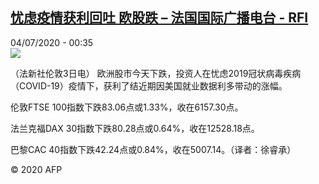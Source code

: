 <!--1593820620000-->
[忧虑疫情获利回吐 欧股跌 – 法国国际广播电台 - RFI](http://www.rfi.fr//cn/contenu/20200704-%E5%BF%A7%E8%99%91%E7%96%AB%E6%83%85%E8%8E%B7%E5%88%A9%E5%9B%9E%E5%90%90-%E6%AC%A7%E8%82%A1%E8%B7%8C)
------

<div>04/07/2020 - 00:35</div><img src="https://s.rfi.fr/media/display/b3f8ed9e-bd86-11ea-9ae7-005056a98db9/w:310/p:16x9/eco0001b.200704063504.jpg"><div class="t-content__body u-clearfix"><div class="m-interstitial"></div><p>（法新社伦敦3日电）    欧洲股市今天下跌，投资人在忧虑2019冠状病毒疾病（COVID-19）疫情下，获利了结近期因美国就业数据利多带动的涨幅。</p><p>    伦敦FTSE 100指数下跌83.06点或1.33%，收在6157.30点。</p><p>    法兰克福DAX 30指数下跌80.28点或0.64%，收在12528.18点。</p><p>    巴黎CAC 40指数下跌42.24点或0.84%，收在5007.14。（译者：徐睿承）</p><p class="t-copyright">© 2020 AFP</p>        </div>
